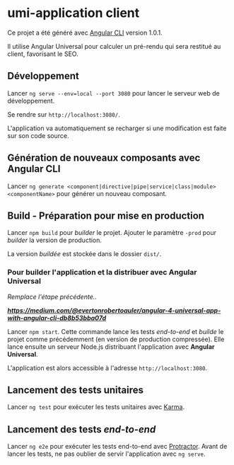 # umi-application client

Ce projet a été généré avec [Angular CLI](https://github.com/angular/angular-cli) version 1.0.1.

Il utilise Angular Universal pour calculer un pré-rendu qui sera restitué au client, favorisant le SEO.

## Développement

Lancer `ng serve --env=local --port 3080` pour lancer le serveur web de développement. 

Se rendre sur `http://localhost:3080/`.

L'application va automatiquement se recharger si une modification est faite sur son code source.

## Génération de nouveaux composants avec Angular CLI

Lancer `ng generate <component|directive|pipe|service|class|module> <componentName>` pour générer un nouveau composant. 

## Build - Préparation pour mise en production

Lancer `npm build` pour *builder* le projet. Ajouter le paramètre  `-prod` pour *builder* la version de production.

La version *buildée* est stockée dans le dossier `dist/`.

### Pour builder l'application et la distribuer avec Angular Universal

*Remplace l'étape précédente..*

***https://medium.com/@evertonrobertoauler/angular-4-universal-app-with-angular-cli-db8b53bba07d***

Lancer `npm start`. Cette commande lance les tests *end-to-end* et *builde* le projet comme précédemment (en version de production compressée). Elle lance ensuite un serveur Node.js distribuant l'application avec **Angular Universal**. 

L'application est alors accessible à l'adresse `http://localhost:3080`.

## Lancement des tests unitaires

Lancer `ng test` pour exécuter les tests unitaires avec [Karma](https://karma-runner.github.io).

## Lancement des tests *end-to-end*

Lancer `ng e2e` pour exécuter les tests end-to-end avec [Protractor](http://www.protractortest.org/).
Avant de lancer les tests, ne pas oublier de servir l'application avec `ng serve`.
